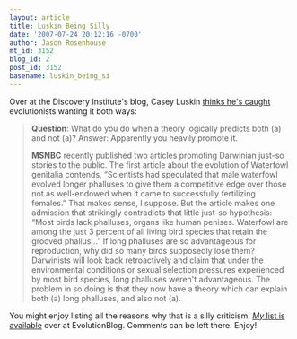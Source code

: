 ```yaml
---
layout: article
title: Luskin Being Silly
date: '2007-07-24 20:12:16 -0700'
author: Jason Rosenhouse
mt_id: 3152
blog_id: 2
post_id: 3152
basename: luskin_being_si
---
```

Over at the Discovery Institute's blog, Casey Luskin <a href="http://www.evolutionnews.org/2007/07/msnbc_promotes_darwinian_justs.html#more">thinks he's caught</a> evolutionists wanting it both ways:

<blockquote>
<b>Question</b>: What do you do when a theory logically predicts both (a) and not (a)?
Answer: Apparently you heavily promote it.

<b>MSNBC</b> recently published two articles promoting Darwinian just-so stories to the public. The first article about the evolution of Waterfowl genitalia contends, &ldquo;Scientists had speculated that male waterfowl evolved longer phalluses to give them a competitive edge over those not as well-endowed when it came to successfully fertilizing females.&rdquo; That makes sense, I suppose. But the article makes one admission that strikingly contradicts that little just-so hypothesis: &ldquo;Most birds lack phalluses, organs like human penises. Waterfowl are among the just 3 percent of all living bird species that retain the grooved phallus...&rdquo; If long phalluses are so advantageous for reproduction, why did so many birds supposedly lose them? Darwinists will look back retroactively and claim that under the environmental conditions or sexual selection pressures experienced by most bird species, long phalluses weren't advantageous. The problem in so doing is that they now have a theory which can explain both (a) long phalluses, and also not (a).
</blockquote>

You might enjoy listing all the reasons why that is a silly criticism.  <a href="http://scienceblogs.com/evolutionblog/2007/07/luskin_being_silly.php"><i>My</i> list is available</a> over at EvolutionBlog.  Comments can be left there.  Enjoy!
